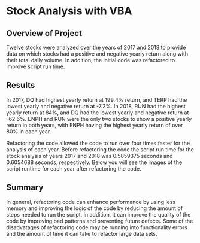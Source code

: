 # Stock Analysis with VBA

## Overview of Project
Twelve stocks were analyzed over the years of 2017 and 2018 to provide data on which stocks had a positive and negative yearly return along with their total daily volume. In addition, the initial code was refactored to improve script run time. 

## Results
In 2017, DQ had highest yearly return at 199.4% return, and TERP had the lowest yearly and negative return at -7.2%. In 2018, RUN had the highest yearly return at 84%, and DQ had the lowest yearly and negative return at -62.6%. ENPH and RUN were the only two stocks to show a positive yearly return in both years, with ENPH having the highest yearly return of over 80% in each year.

Refactoring the code allowed the code to run over four times faster for the analysis of each year.  Before refactoring the code the script run time for the stock  analysis of years 2017 and 2018 was 0.5859375 seconds and 0.6054688 seconds, respectively. Below you will see the images of the script runtime for each year after  refactoring the code.

## Summary
  In general, refactoring code can enhance performance by using less memory and improving the logic of the code by reducing the amount of steps needed to run the script. In addition, it can improve the quality of the code by improving bad patterns and preventing future defects. Some of the disadvatages of refactoring code may be running into functionality errors and the amount of time it can take to refactor large data sets. 
